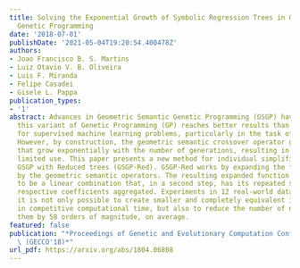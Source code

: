 ```yaml
---
title: Solving the Exponential Growth of Symbolic Regression Trees in Geometric Semantic
  Genetic Programming
date: '2018-07-01'
publishDate: '2021-05-04T19:20:54.400478Z'
authors:
- Joao Francisco B. S. Martins
- Luiz Otavio V. B. Oliveira
- Luis F. Miranda
- Felipe Casadei
- Gisele L. Pappa
publication_types:
- '1'
abstract: Advances in Geometric Semantic Genetic Programming (GSGP) have shown that
  this variant of Genetic Programming (GP) reaches better results than its predecessor
  for supervised machine learning problems, particularly in the task of symbolic regression.
  However, by construction, the geometric semantic crossover operator generates individuals
  that grow exponentially with the number of generations, resulting in solutions with
  limited use. This paper presents a new method for individual simplification named
  GSGP with Reduced trees (GSGP-Red). GSGP-Red works by expanding the functions generated
  by the geometric semantic operators. The resulting expanded function is guaranteed
  to be a linear combination that, in a second step, has its repeated structures and
  respective coefficients aggregated. Experiments in 12 real-world datasets show that
  it is not only possible to create smaller and completely equivalent individuals
  in competitive computational time, but also to reduce the number of nodes composing
  them by 58 orders of magnitude, on average.
featured: false
publication: "*Proceedings of Genetic and Evolutionary Computation Conference, 2018\
  \ (GECCO'18)*"
url_pdf: https://arxiv.org/abs/1804.06808
---
```


